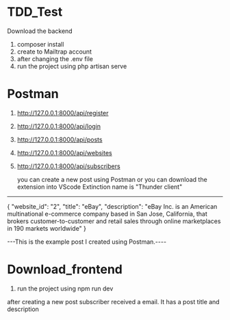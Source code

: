 # TDD_Test
Download the backend
1. composer install
2. create to Mailtrap account 
3. after changing the .env file
4. run the project using php artisan serve


# Postman
1. http://127.0.0.1:8000/api/register
2. http://127.0.0.1:8000/api/login
3. http://127.0.0.1:8000/api/posts
4. http://127.0.0.1:8000/api/websites
5. http://127.0.0.1:8000/api/subscribers

   you can create a new post using Postman or you can download the extension into VScode Extinction name is "Thunder client"
-------------------------------------------------------------
{
   "website_id": "2", 
   "title": "eBay",
   "description": "eBay Inc. is an American multinational e-commerce company based in San Jose, California, that brokers customer-to-customer and retail sales                         through online marketplaces in 190 markets worldwide"
}

---This is the example post I created using Postman.----

# Download_frontend
1. run the project using npm run dev      

after creating a new post subscriber received a email. It has a post title and description 

